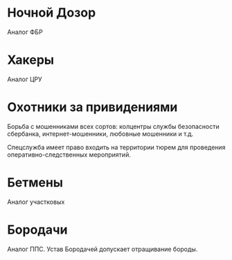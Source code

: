 # Ночной Дозор

Аналог ФБР

# Хакеры

Аналог ЦРУ

# Охотники за привидениями

Борьба с мошенниками всех сортов: колцентры службы безопасности сбербанка, интернет-мошенники, любовные мошенники и т.д.

Спецслужба имеет право входить на территории тюрем для проведения оперативно-следственных мероприятий.

# Бетмены

Аналог участковых

# Бородачи

Аналог ППС. Устав Бородачей допускает отращивание бороды.
